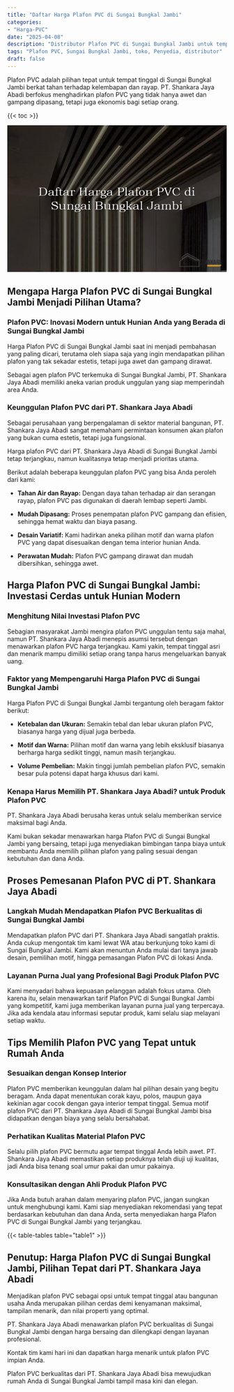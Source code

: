 ```yaml
---
title: "Daftar Harga Plafon PVC di Sungai Bungkal Jambi"
categories: 
- "Harga-PVC"
date: "2025-04-08"
description: "Distributor Plafon PVC di Sungai Bungkal Jambi untuk tempat tinggal, office, dan ritel. Panel berkualitas, beragam motif, variasi warna modern, dengan jasa penempatan ditangani oleh teknisi ahli serta jaminan resmi!|Layanan distribusi Plafon PVC di Sungai Bungkal Jambi bagi kebutuhan tempat tinggal, office, maupun ritel, dengan produk unggulan dan penempatan oleh tim berpengalaman serta jaminan resmi.|Solusi Plafon PVC di Sungai Bungkal Jambi yang terbukti bagi tempat tinggal, office, serta toko, dengan panel terbaik dan pemasangan oleh teknisi profesional dan garansi resmi.|Penjualan Plafon PVC di Sungai Bungkal Jambi bagi hunian, perkantoran, dan ritel, dengan panel berkualitas dan pemasangan ditangani oleh tenaga ahli berpengalaman, lengkap dengan garansi resmi.}"
tags: "Plafon PVC, Sungai Bungkal Jambi, toko, Penyedia, distributor"
draft: false
---
```


Plafon PVC adalah pilihan tepat untuk tempat tinggal di Sungai Bungkal Jambi berkat tahan terhadap kelembapan dan rayap. PT. Shankara Jaya Abadi berfokus menghadirkan plafon PVC yang tidak hanya awet dan gampang dipasang, tetapi juga ekonomis bagi setiap orang.

{{< toc >}}

![Daftar Harga Plafon PVC di Sungai Bungkal Jambi](/images/Harga-PVC/Daftar-Harga-Plafon-PVC-di-Sungai-Bungkal-Jambi.png)


## Mengapa Harga Plafon PVC di Sungai Bungkal Jambi Menjadi Pilihan Utama?

### Plafon PVC: Inovasi Modern untuk Hunian Anda yang Berada di Sungai Bungkal Jambi

Harga Plafon PVC di Sungai Bungkal Jambi saat ini menjadi pembahasan yang paling dicari, terutama oleh siapa saja yang ingin mendapatkan pilihan plafon yang tak sekadar estetis, tetapi juga awet dan gampang dirawat.

Sebagai agen plafon PVC terkemuka di Sungai Bungkal Jambi, PT. Shankara Jaya Abadi memiliki aneka varian produk unggulan yang siap memperindah area Anda.

### Keunggulan Plafon PVC dari PT. Shankara Jaya Abadi

Sebagai perusahaan yang berpengalaman di sektor material bangunan, PT. Shankara Jaya Abadi sangat memahami permintaan konsumen akan plafon yang bukan cuma estetis, tetapi juga fungsional.

Harga plafon PVC dari PT. Shankara Jaya Abadi di Sungai Bungkal Jambi tetap terjangkau, namun kualitasnya tetap menjadi prioritas utama.

Berikut adalah beberapa keunggulan plafon PVC yang bisa Anda peroleh dari kami:

- **Tahan Air dan Rayap:** Dengan daya tahan terhadap air dan serangan rayap, plafon PVC pas digunakan di daerah lembap seperti Jambi.

- **Mudah Dipasang:** Proses penempatan plafon PVC gampang dan efisien, sehingga hemat waktu dan biaya pasang.

- **Desain Variatif:** Kami hadirkan aneka pilihan motif dan warna plafon PVC yang dapat disesuaikan dengan tema interior hunian Anda.

- **Perawatan Mudah:** Plafon PVC gampang dirawat dan mudah dibersihkan, sehingga awet.

## Harga Plafon PVC di Sungai Bungkal Jambi: Investasi Cerdas untuk Hunian Modern

### Menghitung Nilai Investasi Plafon PVC

Sebagian masyarakat Jambi mengira plafon PVC unggulan tentu saja mahal, namun PT. Shankara Jaya Abadi menepis asumsi tersebut dengan menawarkan plafon PVC harga terjangkau. Kami yakin, tempat tinggal asri dan menarik mampu dimiliki setiap orang tanpa harus mengeluarkan banyak uang.

### Faktor yang Mempengaruhi Harga Plafon PVC di Sungai Bungkal Jambi

Harga Plafon PVC di Sungai Bungkal Jambi tergantung oleh beragam faktor berikut:

- **Ketebalan dan Ukuran:** Semakin tebal dan lebar ukuran plafon PVC, biasanya harga yang dijual juga berbeda.

- **Motif dan Warna:** Pilihan motif dan warna yang lebih eksklusif biasanya berharga harga sedikit tinggi, namun masih terjangkau.

- **Volume Pembelian:** Makin tinggi jumlah pembelian plafon PVC, semakin besar pula potensi dapat harga khusus dari kami.

### Kenapa Harus Memilih PT. Shankara Jaya Abadi? untuk Produk Plafon PVC

PT. Shankara Jaya Abadi berusaha keras untuk selalu memberikan service maksimal bagi Anda.

Kami bukan sekadar menawarkan harga Plafon PVC di Sungai Bungkal Jambi yang bersaing, tetapi juga menyediakan bimbingan tanpa biaya untuk membantu Anda memilih pilihan plafon yang paling sesuai dengan kebutuhan dan dana Anda.

## Proses Pemesanan Plafon PVC di PT. Shankara Jaya Abadi

### Langkah Mudah Mendapatkan Plafon PVC Berkualitas di Sungai Bungkal Jambi

Mendapatkan plafon PVC dari PT. Shankara Jaya Abadi sangatlah praktis. Anda cukup mengontak tim kami lewat WA atau berkunjung toko kami di Sungai Bungkal Jambi. Kami akan menuntun Anda mulai dari tanya jawab desain, pemilihan motif, hingga pemasangan Plafon PVC di lokasi Anda.

### Layanan Purna Jual yang Profesional Bagi Produk Plafon PVC

Kami menyadari bahwa kepuasan pelanggan adalah fokus utama. Oleh karena itu, selain menawarkan tarif Plafon PVC di Sungai Bungkal Jambi yang kompetitif, kami juga memberikan layanan purna jual yang terpercaya. Jika ada kendala atau informasi seputar produk, kami selalu siap melayani setiap waktu.

## Tips Memilih Plafon PVC yang Tepat untuk Rumah Anda

### Sesuaikan dengan Konsep Interior

Plafon PVC memberikan keunggulan dalam hal pilihan desain yang begitu beragam. Anda dapat menentukan corak kayu, polos, maupun gaya kekinian agar cocok dengan gaya interior tempat tinggal. Semua motif plafon PVC dari PT. Shankara Jaya Abadi di Sungai Bungkal Jambi bisa didapatkan dengan biaya yang selalu bersahabat.

### Perhatikan Kualitas Material Plafon PVC

Selalu pilih plafon PVC bermutu agar tempat tinggal Anda lebih awet. PT. Shankara Jaya Abadi memastikan setiap produknya telah diuji uji kualitas, jadi Anda bisa tenang soal umur pakai dan umur pakainya.

### Konsultasikan dengan Ahli Produk Plafon PVC

Jika Anda butuh arahan dalam menyaring plafon PVC, jangan sungkan untuk menghubungi kami. Kami siap menyediakan rekomendasi yang tepat berdasarkan kebutuhan dan dana Anda, serta menyediakan harga Plafon PVC di Sungai Bungkal Jambi yang terjangkau.

{{< table-tables table="table1" >}}

## Penutup: Harga Plafon PVC di Sungai Bungkal Jambi, Pilihan Tepat dari PT. Shankara Jaya Abadi

Menjadikan plafon PVC sebagai opsi untuk tempat tinggal atau bangunan usaha Anda merupakan pilihan cerdas demi kenyamanan maksimal, tampilan menarik, dan nilai properti yang optimal.

PT. Shankara Jaya Abadi menawarkan plafon PVC berkualitas di Sungai Bungkal Jambi dengan harga bersaing dan dilengkapi dengan layanan profesional.

Kontak tim kami hari ini dan dapatkan harga menarik untuk plafon PVC impian Anda.

Plafon PVC berkualitas dari PT. Shankara Jaya Abadi bisa mewujudkan rumah Anda di Sungai Bungkal Jambi tampil masa kini dan elegan.